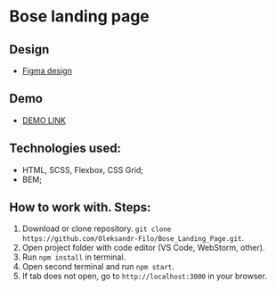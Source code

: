 # Bose landing page

## Design
- [Figma design](https://www.figma.com/file/OMjQNb3hg1LKMV4OwyQ3Ao/BOSE?node-id=0%3A1&t=8YmmJPGZnWlUPt4J-0)

## Demo
- [DEMO LINK](https://Oleksandr-Filo.github.io/Bose_Landing_Page/)

## Technologies used:
- HTML, SCSS, Flexbox, CSS Grid;
- BEM;

## How to work with. Steps:
1. Download or clone repository. `git clone https://github.com/Oleksandr-Filo/Bose_Landing_Page.git`.
2. Open project folder with code editor (VS Code, WebStorm, other).
3. Run ```npm install``` in terminal.
4. Open second terminal and run ```npm start```.
5. If tab does not open, go to ```http://localhost:3000``` in your browser.
